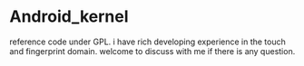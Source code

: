 # Android_kernel
reference code under GPL. i have rich developing experience in the touch and fingerprint domain. welcome to discuss with me if there is any question.


